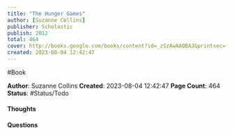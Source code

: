 ```yaml
---
title: "The Hunger Games"
author: [Suzanne Collins]
publisher: Scholastic
publish: 2012
total: 464
cover: http://books.google.com/books/content?id=_zSzAwAAQBAJ&printsec=frontcover&img=1&zoom=1&edge=curl&source=gbs_api
created: 2023-08-04 12:42:47
---
```

#Book

**Author**: Suzanne Collins
**Created**: 2023-08-04 12:42:47
**Page Count**: 464
**Status**: #Status/Todo 

#### Thoughts

#### Questions